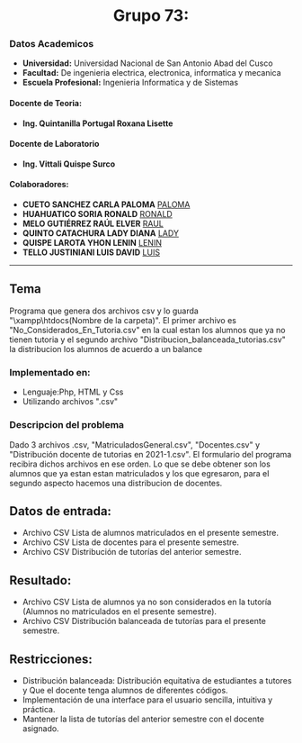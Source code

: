 # **<center>Grupo 73:</center>**
### Datos Academicos

- **Universidad:** Universidad Nacional de San Antonio Abad del Cusco
- **Facultad:** De ingenieria electrica, electronica, informatica y mecanica
- **Escuela Profesional:** Ingenieria Informatica y de Sistemas
#### Docente de Teoria:
- **Ing. Quintanilla Portugal Roxana Lisette**
#### Docente de Laboratorio
- **Ing. Vittali Quispe Surco**
#### Colaboradores:
- **CUETO SANCHEZ CARLA PALOMA** [PALOMA](https://github.com/carlasanchez15)
- **HUAHUATICO SORIA RONALD** [RONALD](https://github.com/Romehe369)
- **MELO GUTIÉRREZ RAÚL ELVER** [RAUL](https://github.com/RaulEMG)
- **QUINTO CATACHURA LADY DIANA** [LADY](https://github.com/Diana-Quinto)
- **QUISPE LAROTA YHON LENIN** [LENIN](https://github.com/YhonLeninQ)
- **TELLO JUSTINIANI LUIS DAVID** [LUIS](https://github.com/SidMox120897)
---
## Tema

Programa que genera dos archivos csv y lo guarda "\xampp\htdocs\(Nombre de la carpeta)\".
El primer archivo es "No_Considerados_En_Tutoria.csv" en la cual estan los alumnos que ya
no tienen tutoria y el segundo archivo "Distribucion_balanceada_tutorias.csv" la distribucion 
los alumnos de acuerdo a un balance

### Implementado en:
- Lenguaje:Php, HTML y Css
- Utilizando archivos ".csv"
### Descripcion del problema
Dado 3 archivos .csv, "MatriculadosGeneral.csv", "Docentes.csv" y "Distribución docente de tutorias en 2021-1.csv".
El formulario del programa recibira dichos archivos en ese orden. Lo que se debe obtener son los alumnos que ya estan 
estan matriculados y los que egresaron, para el segundo aspecto hacemos una distribucion de docentes.
## Datos de entrada:
- Archivo CSV Lista de alumnos matriculados en el presente semestre.
- Archivo CSV Lista de docentes para el presente semestre.
- Archivo CSV Distribución de tutorías del anterior semestre.
## Resultado:
- Archivo CSV Lista de alumnos ya no son considerados en la tutoría (Alumnos no matriculados en el presente semestre).
- Archivo CSV Distribución balanceada de tutorías para el presente semestre.
## Restricciones:
- Distribución balanceada: Distribución equitativa de estudiantes a tutores y Que el docente tenga alumnos de diferentes códigos.
- Implementación de una interface para el usuario sencilla, intuitiva y práctica.
- Mantener la lista de tutorías del anterior semestre con el docente asignado.

